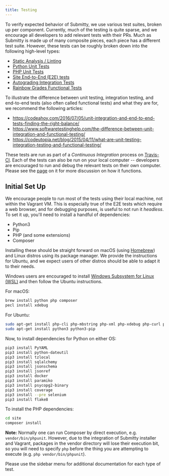 ```yaml
---
title: Testing
---
```


To verify expected behavior of Submitty, we use
various test suites, broken up per component. Currently, much of the testing is quite
sparse, and we encourage all developers to add relevant tests with their PRs. Much as Submitty
is made up of many composite pieces, each piece has a different test suite. However,
these tests can be roughly broken down into the following high-level types:

* [Static Analysis / Linting](linting_static_analysis)
* [Python Unit Tests](python_unit_tests)
* [PHP Unit Tests](php_unit_tests)
* [Site End-to-End (E2E) tests](site_end_to_end_tests)
* [Autograding Integration Tests](autograding_integration_tests)
* [Rainbow Grades Functional Tests](rainbow_grades_tests)

To illustrate the difference between unit testing, integration testing, and end-to-end tests
(also often called functional tests) and what they are for, we recommend the following articles:

* <https://codeahoy.com/2016/07/05/unit-integration-and-end-to-end-tests-finding-the-right-balance/>
* <https://www.softwaretestinghelp.com/the-difference-between-unit-integration-and-functional-testing/>
* <https://codeutopia.net/blog/2015/04/11/what-are-unit-testing-integration-testing-and-functional-testing/>

These tests are run as part of a _Continuous Integration_ process on
[Travis-CI](https://travis-ci.com/github/Submitty/Submitty).  Each of
the tests can also be run on your local computer -- developers are
encouraged to run and debug the relevant tests on their own computer.
Please see the [page](/developer/testing/travis_ci) on it for more
discussion on how it functions.

## Initial Set Up

We encourage people to run most of the tests using their local
machine, not within the Vagrant VM. This is especially true of the E2E
tests which require a web browser, and for debugging purposes, is
useful to not run it *headless*. To set it up, you'll need to install a
handful of dependencies:

* Python3
* Pip
* PHP (and some extensions)
* Composer

Installing these should be straight forward on macOS (using
[Homebrew](https://brew.sh)) and Linux distros using its package
manager.  We provide the instructions for Ubuntu, and we expect users
of other distros should be able to adapt it to their needs.

Windows users are encouraged to install [Windows Subsystem for Linux
(WSL)](https://ubuntu.com/wsl) and then follow the Ubuntu
instructions.

For macOS:

```bash
brew install python php composer
pecl install xdebug
```

For Ubuntu:

```bash
sudo apt-get install php-cli php-mbstring php-xml php-xdebug php-curl php-zip php-sqlite3 composer
sudo apt-get install python3 python3-pip
```


Now, to install dependencies for Python on either OS:

```bash
pip3 install PyYAML
pip3 install python-dateutil
pip3 install tzlocal
pip3 install sqlalchemy
pip3 install jsonschema
pip3 install jsonref
pip3 install docker
pip3 install paramiko
pip3 install psycopg2-binary
pip3 install coverage
pip3 install --pre selenium
pip3 install flake8
```

To install the PHP dependencies:

```bash
cd site
composer install
```

__Note:__ Normally one can run Composer by direct execution,
e.g. `vendor/bin/phpunit`.  However, due to the integration of
Submitty installer and Vagrant, packages in the vendor directory will
lose their execution bit, so you will need to specify `php` before the
thing you are attempting to execute (e.g. `php vendor/bin/phpunit`).


Please use the sidebar menu for additional documentation for each type of test.

